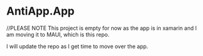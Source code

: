 # AntiApp.App

//PLEASE NOTE
This project is empty for now as the app is in xamarin and I am moving it to MAUI, which is this repo.

I will update the repo as I get time to move over the app.
